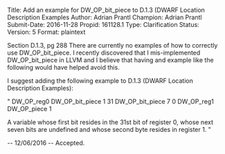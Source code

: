 Title:       Add an example for DW_OP_bit_piece to D.1.3 (DWARF Location Description Examples
Author:      Adrian Prantl
Champion:    Adrian Prantl
Submit-Date: 2016-11-28
Propid:      161128.1
Type:        Clarification
Status:      
Version:     5
Format:      plaintext

Section D.1.3, pg 288
There are currently no examples of how to correctly use DW_OP_bit_piece.
I recently discovered that I mis-implemented DW_OP_bit_piece in LLVM and I believe that
having and example like the following would have helped avoid this.

I suggest adding the following example to D.1.3 (DWARF Location Description Examples):

"
DW_OP_reg0 DW_OP_bit_piece 1 31 DW_OP_bit_piece 7 0 DW_OP_reg1 DW_OP_piece 1

A variable whose first bit resides in the 31st bit of register 0, whose next 
seven bits are undefined and whose second byte resides in register 1.
"

-- 
12/06/2016 -- Accepted.

